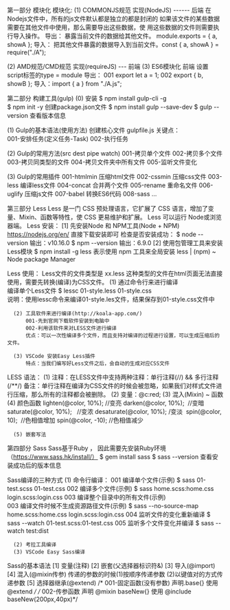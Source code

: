 第一部分  模块化
模块化:
  (1) COMMONJS规范     实现(NodeJS) ------ 后端
     在Nodejs文件中，所有的js文件默认都是独立的都是封闭的 如果该文件的某些数据需要在其他文件中使用，那么需要导出这些数据，使 用这些数据的文件则需要执行导入操作。
     导出： 暴露当前文件的数据给其他文件。     module.exports = { a, showA };
     导入： 把其他文件暴露的数据导入到当前文件。const { a, showA } = require("./A");

  (2) AMD规范/CMD规范  实现(requireJS) --- 前端
  (3) ES6模块化                           前端
     设置script标签的type = module
     导出：
       001 export let a = 1;
       002 export { b, showB };
     导入：import { a } from "./A.js";
     
    
第二部分  构建工具(gulp)
  (0) 安装
      $ npm install gulp-cli -g  
      $ npm init -y    创建package.json文件
      $ npm install gulp --save-dev
      $ gulp --version 查看版本信息

  (1) Gulp的基本语法(使用方法)
      创建核心文件 gulpfile.js
      关键点：  
        001-安排任务(定义任务-Task)
        002-执行任务

  (2) Gulp的常用方法(src dest pipe watch)
        001-拷贝单个文件
        002-拷贝多个文件
        003-拷贝同类型的文件
        004-拷贝文件夹中所有文件
        005-监听文件变化
        
  (3) Gulp的常用插件
        001-htmlmin 压缩html文件
        002-cssmin  压缩css文件
        003-less    编译less文件
        004-concat  合并两个文件
        005-rename  重命名文件
        006-uglify  压缩js文件
        007-babel   转换ES6代码
        008-sass    ...

第三部分  Less
  Less 是一门 CSS 预处理语言，它扩展了 CSS 语言，增加了变量、Mixin、函数等特性，使 CSS 更易维护和扩展。
  Less 可以运行 Node或浏览器端。
  Less 安装： 
      [1] 先安装Node 和 NPM工具(Node + NPM)   https://nodejs.org/en/ 直接下载安装即可
          检查是否安装成功：
            $ node --version   输出：v10.16.0
            $ npm  --version    输出：6.9.0
      [2] 使用包管理工具来安装Less模块
            $ npm install -g less    表示使用 npm 工具来全局安装 less  | (npm) ~ Node package Manager
            
  Less 使用：
      Less文件的文件类型是 xx.less 这种类型的文件在html页面无法直接使用，需要先转换(编译)为CSS文件。
      (1) 通过命令行来进行编译  
          编译单个Less文件 $ lessc 01-style.less  01-style.css  
          说明：使用lessc命令来编译01-style.les文件，结果保存到01-style.css文件中

      (2) 工具软件来进行编译(http://koala-app.com/)
          001-先到官网下载软件安装到电脑中
          002-利用该软件来对LESS文件进行编译
          优点：可以一次性编译多个文件，而且支持对编译的过程进行设置，可以生成压缩后的文件。

      (3) VSCode 安装Easy Less插件
          特点：当我们编写好Less文件之后，会自动的生成对应CSS文件

  LESS 语法：
      (1) 注释：在LESS文件中支持两种注释：单行注释(//) && 多行注释(/**/)
          备注：单行注释在编译为CSS文件的时候会被忽略，如果我们对样式文件进行压缩，那么所有的注释都会被删除。
      (2) 变量：@c:red;
      (3) 混入(Mixin) ~ 函数
      (4) 颜色函数
          lighten(@color, 10%);      //变亮
          darken(@color, 10%);       //变暗
          saturate(@color, 10%);     //变浓
          desaturate(@color, 10%);   /变淡 
          spin(@color, 10);         //色相值增加
          spin(@color, -10);        //色相值减少  
          
      (5) 嵌套写法

第四部分 Sass
    Sass基于Ruby ， 因此需要先安装Ruby环境（https://www.sass.hk/install/）
    $ gem install sass
    $ sass --version 查看安装成功后的版本信息

  Sass编译的三种方式
      (1) 命令行编译：
          001 编译单个文件(示例)                  $ sass 01-test.scss  01-test.css
          002 编译多个文件(示例)                  $ sass home.scss:home.css login.scss:login.css
          003 编译整个目录中的所有文件(示例)             
          003 编译文件时候不生成资源路径文件(示例)   $ sass --no-source-map home.scss:home.css login.scss:login.css
          004 监听文件的变化重新编译               $ sass --watch 01-test.scss:01-test.css
          005 监听多个文件变化并编译               $ sass --watch test:dist       

      (2) 考拉工具编译
      (3) VSCode Easy Sass编译

  Sass的基本语法
      [1] 变量(注释)
      [2] 嵌套(父选择器标识符&)
      [3] 导入(@import)
      [4] 混入(@mixin传参)  传递的参数的时候(1)按顺序传递参数 (2)以键值对的方式传递参数
      [5] 选择器继承(@extend)
      /* 001-固定函数(没有参数)  声明.base{}  使用 @extend */
      /* 002-传参函数           声明 @mixin baseNew{}  使用 @include baseNew(200px,40px)*/